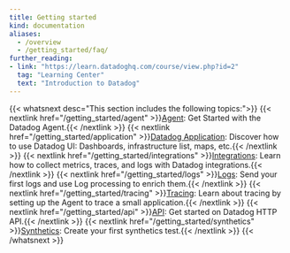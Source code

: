 ```yaml
---
title: Getting started
kind: documentation
aliases:
  - /overview
  - /getting_started/faq/
further_reading:
- link: "https://learn.datadoghq.com/course/view.php?id=2"
  tag: "Learning Center"
  text: "Introduction to Datadog"
---
```


{{< whatsnext desc="This section includes the following topics:">}}
    {{< nextlink href="/getting_started/agent" >}}<u>Agent</u>: Get Started with the Datadog Agent.{{< /nextlink >}}
    {{< nextlink href="/getting_started/application" >}}<u>Datadog Application</u>: Discover how to use Datadog UI: Dashboards, infrastructure list, maps, etc.{{< /nextlink >}}
    {{< nextlink href="/getting_started/integrations" >}}<u>Integrations</u>: Learn how to collect metrics, traces, and logs with Datadog integrations.{{< /nextlink >}}
    {{< nextlink href="/getting_started/logs" >}}<u>Logs</u>: Send your first logs and use Log processing to enrich them.{{< /nextlink >}}
    {{< nextlink href="/getting_started/tracing" >}}<u>Tracing</u>: Learn about tracing by setting up the Agent to trace a small application.{{< /nextlink >}}
    {{< nextlink href="/getting_started/api" >}}<u>API</u>: Get started on Datadog HTTP API.{{< /nextlink >}}
    {{< nextlink href="/getting_started/synthetics" >}}<u>Synthetics</u>: Create your first synthetics test.{{< /nextlink >}}
{{< /whatsnext >}}
